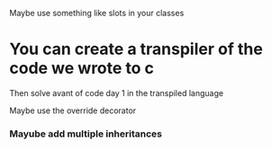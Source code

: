 Maybe use something like slots in your classes

# You can create a transpiler of the code we wrote to c

Then solve avant of code day 1 in the transpiled language

Maybe use the override decorator

### Mayube add multiple inheritances
